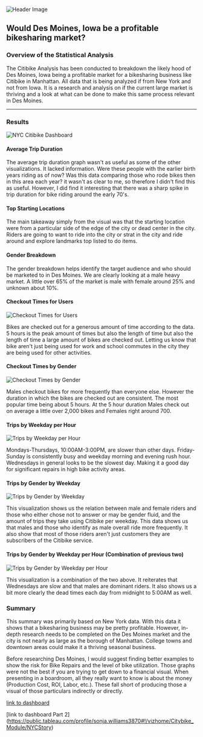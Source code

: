 ![Header Image](images/header_image.jpg)
## Would Des Moines, Iowa be a profitable bikesharing market? 


### Overview of the Statistical Analysis

The Citibike Analysis has been conducted to breakdown the likely hood of Des Moines, Iowa being a profitable market for a bikesharing business like Citibike in Manhattan. All data that is being analyzed if from New York and not from Iowa. It is a research and analysis on if the current large market is thriving and a look at what can be done to make this same process relevant in Des Moines.

***

### Results



![NYC Citibike Dashboard](images/nyc_citibike_dashboard.jpg)

#### Average Trip Duration

The average trip duration graph wasn't as useful as some of the other visualizations. It lacked information. Were these people with the earlier birth years riding as of now? Was this data comparing those who rode bikes then in this area each year? it wasn't as clear to me, so therefore I didn't find this as useful. However, I did find it interesting that there was a sharp spike in trip duration for bike riding around the early 70's. 

#### Top Starting Locations

The main takeaway simply from the visual was that the starting location were from a particular side of the edge of the city or dead center in the city. Riders are going to want to ride into the city or strat in the city and ride around and explore landmarks top listed to do items. 


#### Gender Breakdown

The gender breakdown helps identify the target audience and who should be marketed to in Des Moines. We are clearly looking at a male heavy market. A little over 65% of the market is male with female around 25% and unknown about 10%.


#### Checkout Times for Users
![Checkout Times for Users](images/Checkout_times_for_users.jpg)

Bikes are checked out for a generous amount of time according to the data. 5 hours is the peak amount of times but also the length of time but also the length of time a large amount of bikes are checked out. Letting us know that bike aren't just being used for work and school commutes in the city they are being used for other activities.

#### Checkout Times by Gender
![Checkout Times by Gender](images/checkout_times_gender.jpg)

Males checkout bikes for more frequently than everyone else. However the duration in which the bikes are checked out are consistent. The most popular time being about 5 hours. At the 5 hour duration Males check out on average a little over 2,000 bikes and Females right around 700. 

#### Trips by Weekday per Hour
![Trips by Weekday per Hour](images/trips_by_weekday_per_hour.jpg)

Mondays-Thursdays, 10:00AM-3:00PM, are slower than other days. Friday-Sunday is consistently busy and weekday morning and evening rush hour. Wednesdays in general looks to be the slowest day. Making it a good day for significant repairs in high bike activity areas.


#### Trips by Gender by Weekday
![Trips by Gender by Weekday](images/trips_by_gender_by_weekday.jpg)

This visualization shows us the relation between male and female riders and those who either chose not to answer or may be gender fluid, and the amount of trips they take using Citibike per weekday. This data shows us that males and those who identify as male overall ride more frequently. It also show that most of those riders aren't just customers they are subscribers of the Citibike service.


#### Trips by Gender by Weekday per Hour (Combination of previous two)
![Trips by Gender by Weekday per Hour](images/trips_by_gender_weekday_per_hour.jpg)

This visualization is a combination of the two above. It reiterates that Wednesdays are slow and that males are dominant riders. It also shows us a bit more clearly the dead times each day from midnight to 5:00AM as well. 




### Summary

This summary was primarily based on New York data. With this data it shows that a bikesharing business may be pretty profitable. However, in-depth research needs to be completed on the Des Moines market and the city is not nearly as large as the borough of Manhattan. College towns and downtown areas could make it a thriving seasonal business. 

Before researching Des Moines, I would suggest finding better examples to show the risk for Bike Repairs and the level of bike utilization. Those graphs were not the best if you are trying to get down to a financial visual. When presenting in a boardroom, all they really want to know is about the money (Production Cost, ROI, Labor, etc.). These fall short of producing those a visual of those particulars indirectly or directly.



[link to dashboard](https://public.tableau.com/profile/sonja.williams3870#!/vizhome/CitiBikeAnalysisChallenge/CitiBikeAnalysisChallengeStory?publish=yes)

[link to dashboard Part 2] (https://public.tableau.com/profile/sonja.williams3870#!/vizhome/Citybike_Module/NYCStory)
